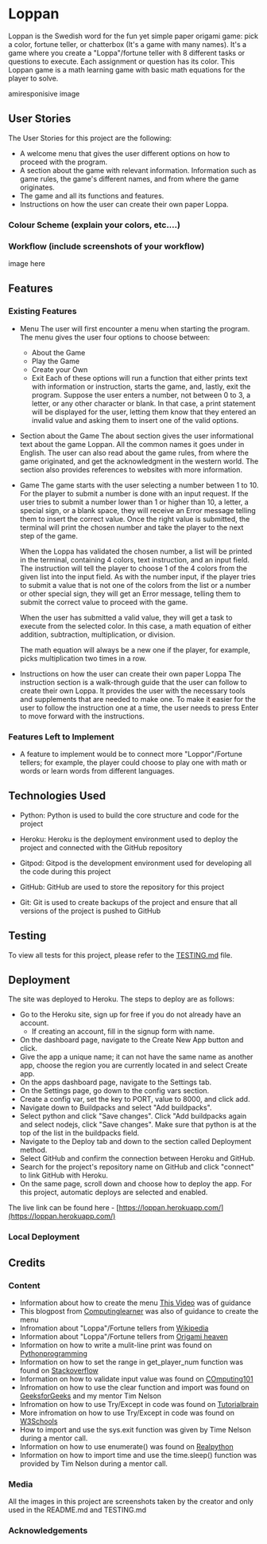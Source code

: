# Loppan
Loppan is the Swedish word for the fun yet simple paper origami game: pick a color, fortune teller, or chatterbox (It's a game with many names).
It's a game where you create a "Loppa"/fortune teller with 8 different tasks or questions to execute. Each assignment or question has its color. This Loppan game is a math learning game with basic math equations for the player to solve.

amiresponisive image
## User Stories
The User Stories for this project are the following:
* A welcome menu that gives the user different options on how to proceed with the program. 
* A section about the game with relevant information. Information such as game rules, the game's different names, and from where the game originates.
* The game and all its functions and features.
* Instructions on how the user can create their own paper Loppa.

### Colour Scheme (explain your colors, etc....)
### Workflow (include screenshots of your workflow)
image here
## Features
### Existing Features
* Menu
  The user will first encounter a menu when starting the program. The menu gives the user four options to choose between: 
  * About the Game
  * Play the Game 
  * Create your Own 
  * Exit
  Each of these options will run a function that either prints text with information or instruction, starts the game, and, lastly, exit the program.
  Suppose the user enters a number, not between 0 to 3, a letter, or any other character or blank. In that case, a print statement will be displayed for the user, letting them know that they entered an invalid value and asking them to insert one of the valid options.

* Section about the Game
    The about section gives the user informational text about the game Loppan.  All the common names it goes under in English. The user can also read about the game rules, from where the game originated, and get the acknowledgment in the western world. 
    The section also provides references to websites with more information.

* Game
    The game starts with the user selecting a number between 1 to 10. 
    For the player to submit a number is done with an input request. If the user tries to submit a number lower than 1 or higher than 10, a letter, a special sign, or a blank space, they will receive an Error message telling them to insert the correct value. Once the right value is submitted, the terminal will print the chosen number and take the player to the next step of the game.

    When the Loppa has validated the chosen number, a list will be printed in the terminal, containing 4 colors, text instruction, and an input field. 
    The instruction will tell the player to choose 1 of the 4 colors from the given list into the input field. As with the number input, if the player tries to submit a value that is not one of the colors from the list or a number or other special sign, they will get an Error message, telling them to submit the correct value to proceed with the game.

    When the user has submitted a valid value, they will get a task to execute from the selected color. In this case, a math equation of either addition, subtraction, multiplication, or division. 

    The math equation will always be a new one if the player, for example, picks multiplication two times in a row.

* Instructions on how the user can create their own paper Loppa
    The instruction section is a walk-through guide that the user can follow to create their own Loppa. It provides the user with the necessary tools and supplements that are needed to make one.
    To make it easier for the user to follow the instruction one at a time, the user needs to press Enter to move forward with the instructions.

### Features Left to Implement
* A feature to implement would be to connect more "Loppor"/Fortune tellers; for example, the player could choose to play one with math or words or learn words from different languages.

## Technologies Used
* Python: Python is used to build the core structure and code for the project

* Heroku: Heroku is the deployment environment used to deploy the project and connected with the GitHub repository

* Gitpod: Gitpod is the development environment used for developing all the code during this project

* GitHub: GitHub are used to store the repository for this project

* Git: Git is used to create backups of the project and ensure that all versions of the project is pushed to GitHub

## Testing
To view all tests for this project, please refer to the [TESTING.md](TESTING.md) file.

## Deployment
The site was deployed to Heroku. The steps to deploy are as follows:
* Go to the Heroku site, sign up for free if you do not already have an account.
    * If creating an account, fill in the signup form with name.
* On the dashboard page, navigate to the Create New App button and click.
* Give the app a unique name; it can not have the same name as another app, choose the region you are currently located in and select Create app.
* On the apps dashboard page, navigate to the Settings tab.
* On the Settings page, go down to the config vars section. 
* Create a config var, set the key to PORT, value to 8000, and click add. 
* Navigate down to Buildpacks and select "Add buildpacks".
* Select python and click "Save changes". Click "Add buildpacks again and select nodejs, click "Save changes". Make sure that python is at the top of the list in the buildpacks field.
* Navigate to the Deploy tab and down to the section called Deployment method. 
* Select GitHub and confirm the connection between Heroku and GitHub.
* Search for the project's repository name on GitHub and click "connect" to link GitHub with Heroku.
* On the same page, scroll down and choose how to deploy the app. For this project, automatic deploys are selected and enabled.

The live link can be found here - [https://loppan.herokuapp.com/](https://loppan.herokuapp.com/)

### Local Deployment
## Credits
### Content
* Information about how to create the menu [This Video](https://www.youtube.com/watch?v=63nw00JqHo0) was of guidance
* This blogpost from [Computinglearner](https://computinglearner.com/how-to-create-a-menu-for-a-python-console-application/) was also of guidance to create the menu
* Infromation about "Loppa"/Fortune tellers from [Wikipedia](https://en.wikipedia.org/wiki/Paper_fortune_teller)
* Information about "Loppa"/Fortune tellers from [Origami heaven](http://www.origamiheaven.com/historyofthesaltcellar.htm)
* Information on how to write a mulit-line print was found on [Pythonprogramming](https://pythonprogramming.net/multi-line-printing-python-3/)
* Information on how to set the range in get_player_num function was found on [Stackoverflow](https://stackoverflow.com/questions/19821273/limiting-user-input-to-a-range-in-python)
* Information on how to validate input value was found on [COmputing101](https://www.101computing.net/number-only/)
* Infromation on how to use the clear function and import was found on [GeeksforGeeks](https://www.geeksforgeeks.org/clear-screen-python/) and my mentor Tim Nelson
* Infromation on how to use Try/Except in code was found on [Tutorialbrain](https://www.tutorialbrain.com/python-try-except/)
* More infromation on how to use Try/Except in code was found on [W3Schools](https://www.w3schools.com/python/python_try_except.a)
* How to import and use the sys.exit function was given by Time Nelson during a mentor call.
* Information on how to use enumerate() was found on [Realpython](https://realpython.com/python-enumerate/)
* Information on how to import time and use the time.sleep() function was provided by Tim Nelson during a mentor call.

### Media
All the images in this project are screenshots taken by the creator and only used in the README.md and TESTING.md 
### Acknowledgements